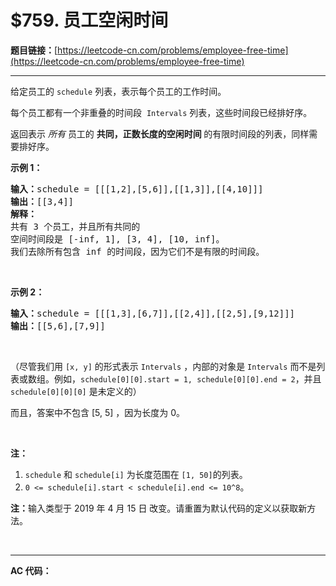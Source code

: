 # $759. 员工空闲时间

**题目链接：**[https://leetcode-cn.com/problems/employee-free-time](https://leetcode-cn.com/problems/employee-free-time)

---

<div class="content__1Y2H">
 <div class="notranslate">
  <p>给定员工的 <code>schedule</code> 列表，表示每个员工的工作时间。</p> 
  <p>每个员工都有一个非重叠的时间段&nbsp; <code>Intervals</code> 列表，这些时间段已经排好序。</p> 
  <p>返回表示 <em>所有 </em>员工的 <strong>共同，正数长度的空闲时间 </strong>的有限时间段的列表，同样需要排好序。</p> 
  <p><strong>示例 1：</strong></p> 
  <pre class="language-text"><strong>输入：</strong>schedule = [[[1,2],[5,6]],[[1,3]],[[4,10]]]
<strong>输出：</strong>[[3,4]]
<strong>解释：</strong>
共有 3 个员工，并且所有共同的
空间时间段是 [-inf, 1], [3, 4], [10, inf]。
我们去除所有包含 inf 的时间段，因为它们不是有限的时间段。
</pre> 
  <p>&nbsp;</p> 
  <p><strong>示例 2：</strong></p> 
  <pre class="language-text"><strong>输入：</strong>schedule = [[[1,3],[6,7]],[[2,4]],[[2,5],[9,12]]]
<strong>输出：</strong>[[5,6],[7,9]]
</pre> 
  <p>&nbsp;</p> 
  <p>（尽管我们用 <code>[x, y]</code> 的形式表示 <code>Intervals</code> ，内部的对象是 <code>Intervals</code> 而不是列表或数组。例如，<code>schedule[0][0].start = 1, schedule[0][0].end = 2</code>，并且 <code>schedule[0][0][0]</code>&nbsp;是未定义的）</p> 
  <p>而且，答案中不包含 [5, 5] ，因为长度为 0。</p> 
  <p>&nbsp;</p> 
  <p><strong>注：</strong></p> 
  <ol> 
   <li><code>schedule</code> 和&nbsp;<code>schedule[i]</code>&nbsp;为长度范围在&nbsp;<code>[1, 50]</code>的列表。</li> 
   <li><code>0 &lt;= schedule[i].start &lt; schedule[i].end &lt;= 10^8</code>。</li> 
  </ol> 
  <p><strong>注：</strong>输入类型于&nbsp;2019 年&nbsp;4 月 15 日 改变。请重置为默认代码的定义以获取新方法。</p> 
  <p>&nbsp;</p> 
 </div>
</div>

---

**AC 代码：**

```java

```
